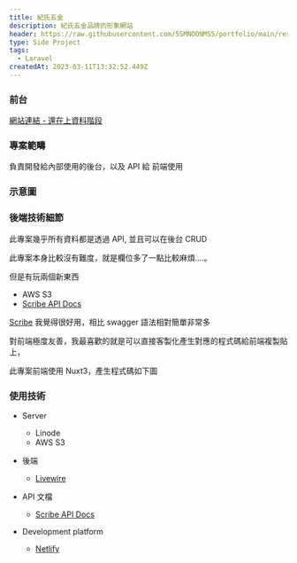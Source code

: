 ```yaml
---
title: 紀氏五金
description: 紀氏五金品牌的形象網站
header: https://raw.githubusercontent.com/5SMNOONMS5/portfolio/main/resources/projects/keebrother/keebrother1.png
type: Side Project
tags:
  - Laravel
createdAt: 2023-03-11T13:32:52.449Z
---
```


### 前台

[網站連結 - 還在上資料階段](https://staging-keebrother.netlify.app/)

### 專案範疇

負責開發給內部使用的後台，以及 API 給 前端使用

### 示意圖

<smart-figure src="https://raw.githubusercontent.com/5SMNOONMS5/portfolio/main/resources/projects/keebrother/keebrother2.png"></smart-figure>
<smart-figure src="https://raw.githubusercontent.com/5SMNOONMS5/portfolio/main/resources/projects/keebrother/keebrother3.png"></smart-figure>
<smart-figure src="https://raw.githubusercontent.com/5SMNOONMS5/portfolio/main/resources/projects/keebrother/keebrother4.png"></smart-figure>

### 後端技術細節

此專案幾乎所有資料都是透過 API, 並且可以在後台 CRUD

此專案本身比較沒有難度，就是欄位多了一點比較麻煩....。

但是有玩兩個新東西

* AWS S3
* [Scribe API Docs](https://scribe.knuckles.wtf/laravel/documenting)

[Scribe](https://scribe.knuckles.wtf/laravel/documenting) 我覺得很好用，相比 swagger 語法相對簡單非常多

對前端極度友善，我最喜歡的就是可以直接客製化產生對應的程式碼給前端複製貼上，

此專案前端使用 Nuxt3，產生程式碼如下圖

<smart-figure src="https://raw.githubusercontent.com/5SMNOONMS5/portfolio/main/resources/projects/keebrother/keebrother5.png"></smart-figure>

### 使用技術

* Server
  * Linode
  * AWS S3

* 後端
  * [Livewire](https://laravel-livewire.com/)

* API 文檔
  * [Scribe API Docs](https://scribe.knuckles.wtf/laravel/documenting)

* Development platform
  * [Netlify](https://www.netlify.com/)
